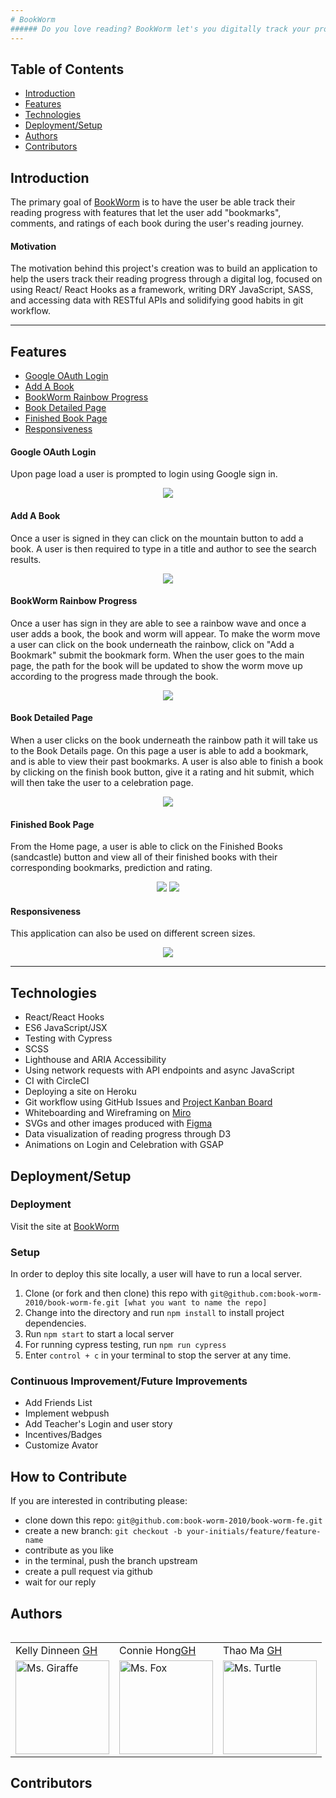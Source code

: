```yaml
---
# BookWorm
###### Do you love reading? BookWorm let's you digitally track your progress from start to finish.
---
```

## Table of Contents
* [Introduction](#introduction)
* [Features](#features)
* [Technologies](#technologies)
* [Deployment/Setup](#deployment)
* [Authors](#authors)
* [Contributors](#contributors)


## Introduction
The primary goal of [BookWorm](https://github.com/book-worm-2010/book-worm-fe) is to have the user be able track their reading progress with features that let the user add "bookmarks", comments, and ratings of each book during the user's reading journey.

#### Motivation
The motivation behind this project's creation was to build an application to help the users track their reading progress through a digital log, focused on using React/ React Hooks as a framework, writing DRY JavaScript, SASS, and accessing data with RESTful APIs and solidifying good habits in git workflow.

---
## Features
* [Google OAuth Login](#google-oauth-login)
* [Add A Book](#add-a-book)
* [BookWorm Rainbow Progress](#bookworm-rainbow-progress)
* [Book Detailed Page](#book-detailed-page)
* [Finished Book Page](#finished-book-page)
* [Responsiveness](#responsiveness)

#### Google OAuth Login
Upon page load a user is prompted to login using Google sign in.

<p align = "center">
<img src="https://media.giphy.com/media/L6ic2xamDDCuQBbah8/giphy.gif">
</p>

#### Add A Book
Once a user is signed in they can click on the mountain button to add a book. A user is then required to type in a title and author to see the search results.

<p align = "center">
<img src="https://media.giphy.com/media/RcgtPiPM7neC2diPF9/giphy.gif">
</p>

#### BookWorm Rainbow Progress
Once a user has sign in they are able to see a rainbow wave and once a user adds a book, the book and worm will appear. To make the worm move a user can click on the book underneath the rainbow, click on "Add a Bookmark" submit the bookmark form.  When the user goes to the main page, the path for the book will be updated to show the worm move up according to the progress made through the book. 

<p align = "center">
<img src="https://media.giphy.com/media/Y8BUo1xAzT769APruL/giphy.gif">
</p>

#### Book Detailed Page
When a user clicks on the book underneath the rainbow path it will take us to the Book Details page. On this page a user is able to add a bookmark, and is able to view their past bookmarks. A user is also able to finish a book by clicking on the finish book button, give it a rating and hit submit, which will then take the user to a celebration page.

<p align = "center">
<img src="https://media.giphy.com/media/3Yqf0muInuar45m66D/giphy.gif">
</p>

#### Finished Book Page
From the Home page, a user is able to click on the Finished Books (sandcastle) button and view all of their finished books with their corresponding bookmarks, prediction and rating.

<p align = "center">
<img src="https://media.giphy.com/media/hpuTs1KIqfBabp5WdY/giphy.gif">
<img src="https://media.giphy.com/media/vHbmJBnhT8VFymGqgW/giphy.gif">
</p>

#### Responsiveness
This application can also be used on different screen sizes.

<p align = "center">
<img src="https://media.giphy.com/media/kL9nAsL4hcdy2lswGf/giphy.gif">
</p>

---
## Technologies
 - React/React Hooks
 - ES6 JavaScript/JSX
 - Testing with Cypress
 - SCSS 
 - Lighthouse and ARIA Accessibility
 - Using network requests with API endpoints and async JavaScript
 - CI with CircleCI
 - Deploying a site on Heroku
 - Git workflow using GitHub Issues and [Project Kanban Board](https://github.com/orgs/book-worm-2010/projects/1)
 - Whiteboarding and Wireframing on [Miro](https://miro.com/app/board/o9J_lL-OKeM=/)
 - SVGs and other images produced with [Figma](https://www.figma.com/file/7DEdkyuOz7P1MeEDgIqwoi/BookWorm?node-id=115%3A0)
 - Data visualization of reading progress through D3
 - Animations on Login and Celebration with GSAP
 
## Deployment/Setup

### Deployment
Visit the site at [BookWorm](https://book-worm-2.herokuapp.com/)

### Setup
In order to deploy this site locally, a user will have to run a local server.

  1. Clone (or fork and then clone) this repo with  `git@github.com:book-worm-2010/book-worm-fe.git [what you want to name the repo]`
  2. Change into the directory and run `npm install` to install project dependencies.
  3. Run `npm start` to start a local server 
  5. For running cypress testing, run ```npm run cypress``` 
  6. Enter `control + c` in your terminal to stop the server at any time.

### Continuous Improvement/Future Improvements
  * Add Friends List
  * Implement webpush
  * Add Teacher's Login and user story
  * Incentives/Badges
  * Customize Avator

## How to Contribute
If you are interested in contributing please:
- clone down this repo: `git@github.com:book-worm-2010/book-worm-fe.git`
- create a new branch: `git checkout -b your-initials/feature/feature-name`
- contribute as you like
- in the terminal, push the branch upstream
- create a pull request via github
- wait for our reply

## Authors
<table>
  <table>
    <tr>
      <td> Kelly Dinneen <a href="https://github.com/kellydinneen">GH</td>
      <td> Connie Hong<a href="https://github.com/conconartist">GH</td>
      <td> Thao Ma <a href="https://github.com/thaomonster">GH</td>
  </tr>
 <td><img src="https://avatars.githubusercontent.com/u/70412553?v=4" alt="Ms. Giraffe"
 width="150" height="auto" /></td>
 <td><img src="https://avatars.githubusercontent.com/u/67291333?v=4" alt="Ms. Fox"
 width="150" height="auto" /></td>
 <td><img src="https://avatars.githubusercontent.com/u/67611512?v=4" alt="Ms. Turtle"
 width="150" height="auto" /></td>
</table>

## Contributors

